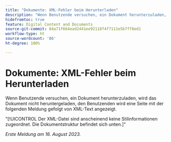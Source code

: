 ```yaml
---
title: "Dokumente: XML-Fehler beim Herunterladen"
description: "Wenn Benutzende versuchen, ein Dokument herunterzuladen, wird das Dokument nicht heruntergeladen, den Benutzenden wird eine Seite mit einer Meldung gefolgt von XML-Text angezeigt."
hidefromtoc: true
feature: Digital Content and Documents
source-git-commit: 84a71f664ead2441ee92118f4f7111e5b7ff8ed1
workflow-type: ht
source-wordcount: '86'
ht-degree: 100%

---
```



# Dokumente: XML-Fehler beim Herunterladen

<!--WF, WFP TOCs-->

Wenn Benutzende versuchen, ein Dokument herunterzuladen, wird das Dokument nicht heruntergeladen, den Benutzenden wird eine Seite mit der folgenden Meldung gefolgt von XML-Text angezeigt.

&quot;[!UICONTROL Der XML-Datei sind anscheinend keine Stilinformationen zugeordnet. Die Dokumentstruktur befindet sich unten.]&quot;

_Erste Meldung am 16. August 2023._
